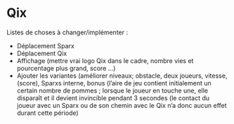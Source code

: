 # Qix

Listes de choses à changer/implémenter :
- Déplacement Sparx
- Déplacement Qix
- Affichage (mettre vrai logo Qix dans le cadre, nombre vies et pourcentage plus grand, score ...)
- Ajouter les variantes (améliorer niveaux; obstacle, deux joueurs, vitesse, (score), Sparxs interne, bonus (l’aire de jeu contient initialement un certain nombre de pommes ; lorsque le joueur en touche une, elle disparaît et il devient invincible pendant 3 secondes (le contact du joueur avec un Sparx ou de son chemin avec le Qix n’a donc aucun effet durant cette période)
